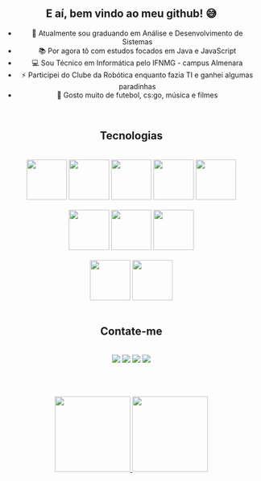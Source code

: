<div style="display: inline_block" align="center"><br>

  ## E aí, bem vindo ao meu github! 😅
  - 🎒 Atualmente sou graduando em Análise e Desenvolvimento de Sistemas
  - 📚 Por agora tô com estudos focados em Java e JavaScript
  - 💻 Sou Técnico em Informática pelo IFNMG - campus Almenara
  - ⚡ Participei do Clube da Robótica enquanto fazia TI e ganhei algumas paradinhas
  - 💬 Gosto muito de futebol, cs:go, música e filmes

</div>

<div style="display: inline_block" align="center"><br>
  
   ## Tecnologias
   
</div>

<div style="display: inline_block" align="center"><br>
  <img src="https://cdn.jsdelivr.net/gh/devicons/devicon/icons/java/java-original.svg" width="80" heigth="80" >
  <img src="https://cdn.jsdelivr.net/gh/devicons/devicon/icons/spring/spring-original.svg" width="80" heigth="80">
  <img src="https://cdn.jsdelivr.net/gh/devicons/devicon/icons/mysql/mysql-original.svg" width="80" heigth="80">
  <img src="https://cdn.jsdelivr.net/gh/devicons/devicon/icons/php/php-original.svg" width="80" heigth="80"/>
  <img src="https://devicons.dev.br/icons?icon=Laravel&theme=dark" width="80" heigth="80"><br><br>
  <img src="https://cdn.jsdelivr.net/gh/devicons/devicon/icons/html5/html5-original.svg" width="80" heigth="80"/>
  <img src="https://cdn.jsdelivr.net/gh/devicons/devicon/icons/css3/css3-original.svg" width="80" heigth="80"/>
  <img src="https://cdn.jsdelivr.net/gh/devicons/devicon/icons/javascript/javascript-original.svg" width="80" heigth="80"/><br><br>
  <img src="https://cdn.jsdelivr.net/gh/devicons/devicon/icons/git/git-original.svg" width="80" heigth="80"/>
  <img src="https://cdn.jsdelivr.net/gh/devicons/devicon/icons/python/python-original.svg" width="80" heigth="80">

</div>

<div style="display: inline_block" align="center"><br>
  
   ## Contate-me
   
</div>

<div style="display: inline_block" align="center"><br>
  <a href="https://www.instagram.com/caio_frz/" target="_blank"><img src="https://img.shields.io/badge/Instagram-E4405F?style=for-the-badge&logo=instagram&logoColor=white" target="_blank"></a>
  <a href="https://twitter.com/caio_frzz" target="_blank"><img src="https://img.shields.io/badge/Twitter-1DA1F2?style=for-the-badge&logo=twitter&logoColor=white" target="_blank"></a>
  <a href="https://www.linkedin.com/in/caio-ferraz-almeida/" target="_blank"><img src="https://img.shields.io/badge/LinkedIn-0077B5?style=for-the-badge&logo=linkedin&logoColor=white" target="_blank"></a>
  <a href="mailto:caioferrazalmeida.27@gmail.com"><img src="https://img.shields.io/badge/Gmail-D14836?style=for-the-badge&logo=gmail&logoColor=white" target="_blank"></a>
</div>

## 
<div style="display: inline_block" align="center"><br>
  <br>
  <a href="https://github.com/caiofrz">
  <img height=150em src="https://github-readme-stats.vercel.app/api?username=caiofrz&show_icons=true&theme=algolia">
  
  <img height=150em src="https://github-readme-stats.vercel.app/api/top-langs/?username=caiofrz&layout=compact&theme=algolia">
</div>
